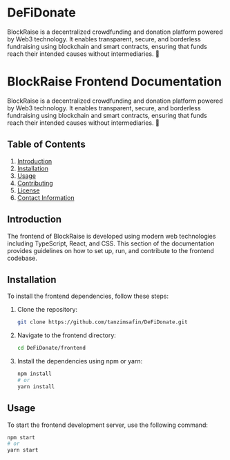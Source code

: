 # DeFiDonate
BlockRaise is a decentralized crowdfunding and donation platform powered by Web3 technology. It enables transparent, secure, and borderless fundraising using blockchain and smart contracts, ensuring that funds reach their intended causes without intermediaries. 🚀
# BlockRaise Frontend Documentation

BlockRaise is a decentralized crowdfunding and donation platform powered by Web3 technology. It enables transparent, secure, and borderless fundraising using blockchain and smart contracts, ensuring that funds reach their intended causes without intermediaries. 🚀

## Table of Contents

1. [Introduction](#introduction)
2. [Installation](#installation)
3. [Usage](#usage)
4. [Contributing](#contributing)
5. [License](#license)
6. [Contact Information](#contact-information)

## Introduction

The frontend of BlockRaise is developed using modern web technologies including TypeScript, React, and CSS. This section of the documentation provides guidelines on how to set up, run, and contribute to the frontend codebase.

## Installation

To install the frontend dependencies, follow these steps:

1. Clone the repository:

    ```bash
    git clone https://github.com/tanzimsafin/DeFiDonate.git
    ```

2. Navigate to the frontend directory:

    ```bash
    cd DeFiDonate/frontend
    ```

3. Install the dependencies using npm or yarn:

    ```bash
    npm install
    # or
    yarn install
    ```

## Usage

To start the frontend development server, use the following command:

```bash
npm start
# or
yarn start
